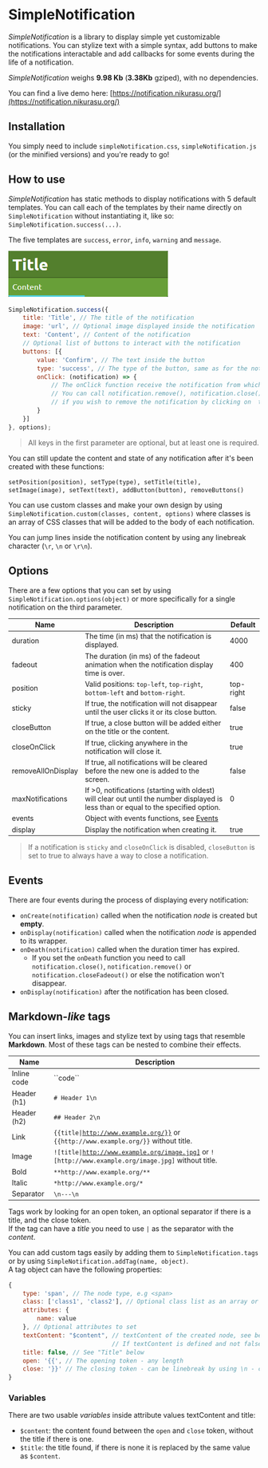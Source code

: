 # SimpleNotification

*SimpleNotification* is a library to display simple yet customizable notifications. 
You can stylize text with a simple syntax, add buttons to make the notifications interactable and add callbacks for some events during the life of a notification. 

*SimpleNotification* weighs **9.98 Kb** (**3.38Kb** gziped), with no dependencies.

You can find a live demo here: [https://notification.nikurasu.org/](https://notification.nikurasu.org/)

## Installation

You simply need to include ``simpleNotification.css``, ``simpleNotification.js`` (or the minified versions) and you're ready to go!

## How to use

*SimpleNotification* has static methods to display notifications with 5 default templates. 
You can call each of the templates by their name directly on ``SimpleNotification`` without instantiating it, like so: ``SimpleNotification.success(...)``.  

The five templates are ``success``, ``error``, ``info``, ``warning`` and ``message``.

![Success notification](screenshots/success.png)

```javascript
SimpleNotification.success({
    title: 'Title', // The title of the notification
    image: 'url', // Optional image displayed inside the notification
    text: 'Content', // Content of the notification
    // Optional list of buttons to interact with the notification
    buttons: [{
        value: 'Confirm', // The text inside the button
        type: 'success', // The type of the button, same as for the notifications
        onClick: (notification) => {
            // The onClick function receive the notification from which the button has been clicked
            // You can call notification.remove(), notification.close() or notification.closeFadeout()
            // if you wish to remove the notification by clicking on  the buttons
        }
    }]
}, options);
```

> All keys in the first parameter are optional, but at least one is required.

You can still update the content and state of any notification after it's been created with these functions:

```
setPosition(position), setType(type), setTitle(title), setImage(image), setText(text), addButton(button), removeButtons()
```

You can use custom classes and make your own design by using ``SimpleNotification.custom(classes, content, options)`` where classes is an array of CSS classes that will be added to the body of each notification.

You can jump lines inside the notification content by using any linebreak character (``\r``, ``\n`` or ``\r\n``).

## Options

There are a few options that you can set by using ``SimpleNotification.options(object)`` or more specifically for a single notification on the third parameter.

| Name | Description | Default |
|---|---|---|
| duration | The time (in ms) that the notification is displayed. | 4000 |
| fadeout | The duration (in ms) of the fadeout animation when the notification display time is over. | 400 |
| position | Valid positions: ``top-left``, ``top-right``, ``bottom-left`` and ``bottom-right``. | top-right |
| sticky | If true, the notification will not disappear until the user clicks it or its close button. | false |
| closeButton | If true, a close button will be added either on the title or the content. | true |
| closeOnClick | If true, clicking anywhere in the notification will close it. | true |
| removeAllOnDisplay | If true, all notifications will be cleared before the new one is added to the screen. | false |
| maxNotifications | If >0, notifications (starting with oldest) will clear out until the number displayed is less than or equal to the specified option. | 0 |
| events | Object with events functions, see [Events](##Events) |
| display | Display the notification when creating it. | true |

> If a notification is ``sticky`` and ``closeOnClick`` is disabled, ``closeButton`` is set to true to always have a way to close a notification.

## Events

There are four events during the process of displaying every notification:

* ``onCreate(notification)`` called when the notification *node* is created but **empty**.
* ``onDisplay(notification)`` called when the notification *node* is appended to its wrapper.
* ``onDeath(notification)`` called when the duration timer has expired.  
    * If you set the ``onDeath`` function you need to call ``notification.close()``, ``notification.remove()`` or ``notification.closeFadeout()`` or else the notification won't disappear.
* ``onDisplay(notification)`` after the notification has been closed.

## Markdown-*like* tags

You can insert links, images and stylize text by using tags that resemble **Markdown**. 
Most of these tags can be nested to combine their effects.

| Name | Description |
|---|---|
| Inline code | \`\`code\`\` |
| Header (h1) | ``# Header 1\n`` |
| Header (h2) | ``## Header 2\n`` |
| Link | <code>{{title\|http://www.example.org/}}</code> or ``{{http://www.example.org/}}`` without title. |
| Image | <code>![title\|http://www.example.org/image.jpg]</code> or ``![http://www.example.org/image.jpg]`` without title. |
| Bold | ``**http://www.example.org/**`` |
| Italic | ``*http://www.example.org/*`` |
| Separator | ``\n---\n`` |

Tags work by looking for an open token, an optional separator if there is a title, and the close token.  
If the tag can have a *title* you need to use ``|`` as the separator with the *content*.

You can add custom tags easily by adding them to ``SimpleNotification.tags`` or by using ``SimpleNotification.addTag(name, object)``.  
A tag object can have the following properties:

```javascript
{
    type: 'span', // The node type, e.g <span>
    class: ['class1', 'class2'], // Optional class list as an array or string to use
    attributes: {
        name: value
    }, // Optional attributes to set
    textContent: "$content", // textContent of the created node, see below for variables
                             // If textContent is defined and not false the content cannot have childs (nested other tags)
    title: false, // See "Title" below
    open: '{{', // The opening token - any length
    close: '}}' // The closing token - can be linebreak by using \n - can also be empty
}
```

### Variables

There are two usable *variables* inside attribute values textContent and title:

* ``$content``: the content found between the ``open`` and ``close`` token, without the title if there is one.
* ``$title``: the title found, if there is none it is replaced by the same value as ``$content``.
